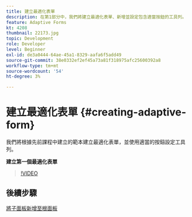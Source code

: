 ```yaml
---
title: 建立最適化表單
description: 在第1部分中，我們將建立最適化表單、新增並設定包含適當按鈕的工具列。
feature: Adaptive Forms
kt: 4208
thumbnail: 22173.jpg
topic: Development
role: Developer
level: Beginner
exl-id: de3a0444-64ae-45a1-8329-aafa6f5add49
source-git-commit: 38e0332ef2ef45a73a81f318975afc25600392a8
workflow-type: tm+mt
source-wordcount: '54'
ht-degree: 3%

---
```


# 建立最適化表單 {#creating-adaptive-form}

我們將根據先前課程中建立的範本建立最適化表單，並使用適當的按鈕設定工具列。

**建立第一個最適化表單**

>[!VIDEO](https://video.tv.adobe.com/v/22173?quality=12&learn=on)

## 後續步驟

[將子面板新增至根面板](./configuring-root-panel-and-adding-child-panels.md)
